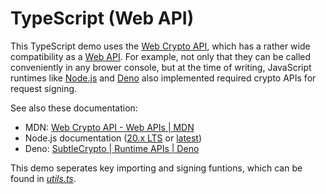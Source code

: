 # TypeScript (Web API)

This TypeScript demo uses the [Web Crypto API][web-crypto-api], which has a rather wide compatibility as a [Web API][web-api]. For example, not only that they can be called conveniently in any brower console, but at the time of writing, JavaScript runtimes like [Node.js](https://nodejs.org/) and [Deno](https://deno.com/) also implemented required crypto APIs for request signing.

See also these documentation:

- MDN: [Web Crypto API - Web APIs \| MDN][mdn-web-crypto-web-api]
- Node.js documentation ([20.x LTS][nodejs-v20-webcrypto] or [latest][nodejs-webcrypto])
- Deno: [SubtleCrypto \| Runtime APIs \| Deno][deno-subtlecrypto]

[web-crypto-api]: https://www.w3.org/TR/WebCryptoAPI/
[web-api]: https://developer.mozilla.org/en-US/docs/Web/API
[mdn-web-crypto-web-api]: https://developer.mozilla.org/en-US/docs/Web/API/Web_Crypto_API
[nodejs-webcrypto]: https://nodejs.org/api/webcrypto.html
[nodejs-v20-webcrypto]: https://nodejs.org/docs/latest-v20.x/api/webcrypto.html
[deno-subtlecrypto]: https://deno.land/api@v1.38.2?s=SubtleCrypto

This demo seperates key importing and signing funtions, which can be found in [*utils.ts*](./utils.ts).
